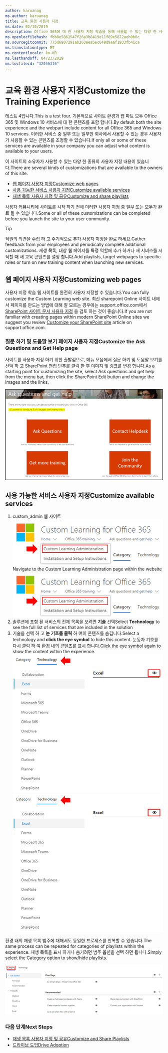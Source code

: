 ```yaml
---
author: karuanag
ms.author: karuanag
title: 교육 환경 사용자 지정
ms.date: 02/10/2019
description: Office 365에 대 한 사용자 지정 학습을 통해 사용할 수 있는 다양 한 사용자 지정 사항에 대해 알아봅니다.
ms.openlocfilehash: fbb8e5861547f26a3b8419e11f89e5872aeb0b0c
ms.sourcegitcommit: 775d6807291ab263eea5ec649d9aaf1933fb41ca
ms.translationtype: MT
ms.contentlocale: ko-KR
ms.lasthandoff: 04/23/2019
ms.locfileid: "32056316"
---
```

# <a name="customize-the-training-experience"></a><span data-ttu-id="9d207-103">교육 환경 사용자 지정</span><span class="sxs-lookup"><span data-stu-id="9d207-103">Customize the Training Experience</span></span>

<span data-ttu-id="9d207-104">테스트 4입니다.</span><span class="sxs-lookup"><span data-stu-id="9d207-104">This is a test four.</span></span> <span data-ttu-id="9d207-105">기본적으로 사이트 환경과 웹 파트 모두 Office 365 및 Windows 10 서비스에 대 한 콘텐츠를 포함 합니다.</span><span class="sxs-lookup"><span data-stu-id="9d207-105">By default both the site experience and the webpart include content for all Office 365 and Windows 10 services.</span></span>  <span data-ttu-id="9d207-106">이러한 서비스 중 일부 또는 일부만 회사에서 사용할 수 있는 경우 사용자가 사용할 수 있는 콘텐츠를 조정할 수 있습니다.</span><span class="sxs-lookup"><span data-stu-id="9d207-106">If only all or some of these services are available in your company you can adjust what content is available to your users.</span></span>  

<span data-ttu-id="9d207-107">이 사이트의 소유자가 사용할 수 있는 다양 한 종류의 사용자 지정 내용이 있습니다.</span><span class="sxs-lookup"><span data-stu-id="9d207-107">There are several kinds of customizations that are available to the owners of this site.</span></span> 

- [<span data-ttu-id="9d207-108">웹 페이지 사용자 지정</span><span class="sxs-lookup"><span data-stu-id="9d207-108">Customize web pages</span></span>](#customizing-web-pages)
- [<span data-ttu-id="9d207-109">사용 가능한 서비스 사용자 지정</span><span class="sxs-lookup"><span data-stu-id="9d207-109">Customize available services</span></span>](#customize-available-services)
- [<span data-ttu-id="9d207-110">재생 목록 사용자 지정 및 공유</span><span class="sxs-lookup"><span data-stu-id="9d207-110">Customize and share playlists</span></span>](customplaylist.md)

<span data-ttu-id="9d207-111">사용자 커뮤니티에 사이트를 시작 하기 전에 이러한 사용자 지정 중 일부 또는 모두가 완료 될 수 있습니다.</span><span class="sxs-lookup"><span data-stu-id="9d207-111">Some or all of these customizations can be completed before you launch the site to your user community.</span></span>  

> [!TIP]
> <span data-ttu-id="9d207-112">직원의 의견을 수집 하 고 주기적으로 추가 사용자 지정을 완료 하세요.</span><span class="sxs-lookup"><span data-stu-id="9d207-112">Gather feedback from your employees and periodically complete additional customizations.</span></span>  <span data-ttu-id="9d207-113">재생 목록, 대상 웹 페이지를 특정 역할에 추가 하거나 새 서비스를 시작할 때 새 교육 콘텐츠를 설정 합니다.</span><span class="sxs-lookup"><span data-stu-id="9d207-113">Add playlists, target webpages to specific roles or turn on new training content when launching new services.</span></span> 

## <a name="customizing-web-pages"></a><span data-ttu-id="9d207-114">웹 페이지 사용자 지정</span><span class="sxs-lookup"><span data-stu-id="9d207-114">Customizing web pages</span></span>

<span data-ttu-id="9d207-115">사용자 지정 학습 웹 사이트를 완전히 사용자 지정할 수 있습니다.</span><span class="sxs-lookup"><span data-stu-id="9d207-115">You can fully customize the Custom Learning web site.</span></span> <span data-ttu-id="9d207-116">최신 sharepoint Online 사이트 내에서 페이지를 만드는 방법에 대해 잘 모르는 경우에는 support.office.com에서 [SharePoint 사이트 문서 사용자 지정](https://support.office.com/en-us/article/customize-your-sharepoint-site-320b43e5-b047-4fda-8381-f61e8ac7f59b) 을 검토 하는 것이 좋습니다.</span><span class="sxs-lookup"><span data-stu-id="9d207-116">If you are not familiar with creating pages within modern SharePoint Online sites we suggest you review [Customize your SharePoint site](https://support.office.com/en-us/article/customize-your-sharepoint-site-320b43e5-b047-4fda-8381-f61e8ac7f59b) article on support.office.com.</span></span> 

### <a name="customize-the-ask-questions-and-get-help-page"></a><span data-ttu-id="9d207-117">**질문 하기 및 도움말 보기** 페이지 사용자 지정</span><span class="sxs-lookup"><span data-stu-id="9d207-117">Customize the **Ask Questions and Get Help** page</span></span>

<span data-ttu-id="9d207-118">사이트를 사용자 지정 하기 위한 출발점으로, 메뉴 모음에서 질문 하기 및 도움말 보기를 선택 하 고 SharePoint 편집 단추를 클릭 한 후 이미지 및 링크를 변경 합니다.</span><span class="sxs-lookup"><span data-stu-id="9d207-118">As a starting point for customizing the site, select Ask questions and get help from the menu bar, then click the SharePoint Edit button and change the images and the links.</span></span> 

![custom_ask-.png](media/custom_ask.png)

## <a name="customize-available-services"></a><span data-ttu-id="9d207-120">사용 가능한 서비스 사용자 지정</span><span class="sxs-lookup"><span data-stu-id="9d207-120">Customize available services</span></span>

1.  <span data-ttu-id="9d207-121">custom_admin 웹 사이트 ![내의 사용자 지정 학습 관리 페이지로 이동 합니다.](media/custom_admin.png)</span><span class="sxs-lookup"><span data-stu-id="9d207-121">Navigate to the Custom Learning Administration page within the website ![custom_admin.png](media/custom_admin.png)</span></span>
1. <span data-ttu-id="9d207-122">솔루션에 포함 된 서비스의 전체 목록을 보려면 **기술** 선택</span><span class="sxs-lookup"><span data-stu-id="9d207-122">Select **Technology** to see the full list of services that are included in the solution</span></span>
1. <span data-ttu-id="9d207-123">기술을 선택 하 고 **눈 기호를 클릭** 하 여이 콘텐츠를 숨깁니다.</span><span class="sxs-lookup"><span data-stu-id="9d207-123">Select a technology and **click the eye symbol** to hide this content.</span></span>  <span data-ttu-id="9d207-124">눈동자 기호를 다시 클릭 하 여 환경 내의 콘텐츠를 표시 합니다.</span><span class="sxs-lookup"><span data-stu-id="9d207-124">Click the eye symbol again to show the content within the experience.</span></span> 
<span data-ttu-id="9d207-125">![사용자](media/custom_techlist.png)</span><span class="sxs-lookup"><span data-stu-id="9d207-125">![custom](media/custom_techlist.png)</span></span>

<span data-ttu-id="9d207-126">환경 내의 재생 목록 범주에 대해서도 동일한 프로세스를 반복할 수 있습니다.</span><span class="sxs-lookup"><span data-stu-id="9d207-126">The same process can be repeated for categories of playlists within the experience.</span></span>  <span data-ttu-id="9d207-127">재생 목록을 표시 하거나 숨기려면 범주 옵션을 선택 하면 됩니다.</span><span class="sxs-lookup"><span data-stu-id="9d207-127">Simply select the Category option to show/hide playlists.</span></span> 

![custom_cat-.png](media/custom_cat.png)

### <a name="next-steps"></a><span data-ttu-id="9d207-129">다음 단계</span><span class="sxs-lookup"><span data-stu-id="9d207-129">Next Steps</span></span>

- [<span data-ttu-id="9d207-130">재생 목록 사용자 지정 및 공유</span><span class="sxs-lookup"><span data-stu-id="9d207-130">Customize and Share Playlists</span></span>](customplaylist.md)
- [<span data-ttu-id="9d207-131">드라이브 도입</span><span class="sxs-lookup"><span data-stu-id="9d207-131">Drive Adoption</span></span>](driveadoption.md) 